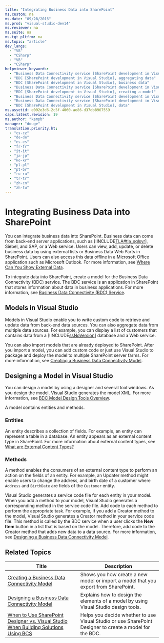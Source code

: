 ```yaml
---
title: "Integrating Business Data into SharePoint"
ms.custom: na
ms.date: "09/28/2016"
ms.prod: "visual-studio-dev14"
ms.reviewer: na
ms.suite: na
ms.tgt_pltfrm: na
ms.topic: "article"
dev_langs: 
  - "VB"
  - "CSharp"
  - "VB"
  - "CSharp"
helpviewer_keywords: 
  - "Business Data Connectivity service [SharePoint development in Visual Studio], business data"
  - "BDC [SharePoint development in Visual Studio], aggregating data"
  - "BDC [SharePoint development in Visual Studio], business data"
  - "Business Data Connectivity service [SharePoint development in Visual Studio], aggregating data"
  - "BDC [SharePoint development in Visual Studio], creating a model"
  - "Business Data Connectivity service [SharePoint development in Visual Studio], creating a model"
  - "Business Data Connectivity service [SharePoint development in Visual Studio], data"
  - "BDC [SharePoint development in Visual Studio], data"
ms.assetid: e092e3d6-2c5f-4060-ae86-d37db8967559
caps.latest.revision: 19
ms.author: "kempb"
manager: "douge"
translation.priority.ht: 
  - "cs-cz"
  - "de-de"
  - "es-es"
  - "fr-fr"
  - "it-it"
  - "ja-jp"
  - "ko-kr"
  - "pl-pl"
  - "pt-br"
  - "ru-ru"
  - "tr-tr"
  - "zh-cn"
  - "zh-tw"
---
```

# Integrating Business Data into SharePoint
  You can integrate business data into SharePoint. Business data can come from back-end server applications, such as [!INCLUDE[TLA#tla_sqlsvr](../VS_officedev/includes/tlasharptla_sqlsvr_md.md)], Siebel, and SAP, or a Web service. Users can view, add, update, or delete business data by using external lists or Business Data Web Parts in SharePoint.  Users can also access this data offline in a Microsoft Office application such as Microsoft Outlook. For more information, see [Where Can You Show External Data](http://go.microsoft.com/fwlink/?LinkId=169295).  
  
 To integrate data into SharePoint, create a model for the Business Data Connectivity (BDC) service. The BDC service is an application in SharePoint that stores information about data in business applications. For more information, see [Business Data Connectivity (BDC) Service](http://go.microsoft.com/fwlink/?LinkID=169276).  
  
## Models in Visual Studio  
 Models in Visual Studio enable you to write custom code to retrieve and update data from back-end data sources. You can also aggregate data from multiple data sources. For example, you can display a list of customers that contains data from a [!INCLUDE[ssNoVersion](../VS_officedev/includes/ssnoversion_md.md)] database and a Web service.  
  
 You can also import models that are already deployed to SharePoint. After you import a model, you can add custom code or just use Visual Studio to package and deploy the model to multiple SharePoint server farms. For more information, see [Creating a Business Data Connectivity Model](../VS_officedev/creating-a-business-data-connectivity-model.md).  
  
## Designing a Model in Visual Studio  
 You can design a model by using a designer and several tool windows. As you design the model, Visual Studio generates the model XML. For more information, see [BDC Model Design Tools Overview](../VS_officedev/bdc-model-design-tools-overview.md).  
  
 A model contains entities and methods.  
  
### Entities  
 An entity describes a collection of fields. For example, an entity can represent a table in a database. An entity appears as an external content type in SharePoint. For more information about external content types, see [What are External Content Types?](http://go.microsoft.com/fwlink/?LinkId=169293)  
  
### Methods  
 A method enables the consumers of an external content type to perform an action on the fields of an entity. For example, an Updater method might enable users to change the address, and birth date of a customer where `Address` and `BirthDate` are fields of the `Customer` entity.  
  
 Visual Studio generates a service code file for each entity in your model. When you add a method to your model, Visual Studio generates a corresponding method in the service code file. Add code to each method to perform the appropriate task. For example, if you add a Creator method to the model, Visual Studio generates a Creator method in your service code file. This method is called by the BDC service when a user clicks the **New Item** button in a list that is based on the model. Therefore, add code to the Creator method that adds new data to a data source. For more information, see [Designing a Business Data Connectivity Model](../VS_officedev/designing-a-business-data-connectivity-model.md).  
  
## Related Topics  
  
|Title|Description|  
|-----------|-----------------|  
|[Creating a Business Data Connectivity Model](../VS_officedev/creating-a-business-data-connectivity-model.md)|Shows you how create a new model or import a model that you export from SharePoint.|  
|[Designing a Business Data Connectivity Model](../VS_officedev/designing-a-business-data-connectivity-model.md)|Explains how to design the elements of a model by using Visual Studio design tools.|  
|[When to Use SharePoint Designer vs. Visual Studio When Building Solutions Using BCS](http://go.microsoft.com/fwlink/?LinkID=183448)|Helps you decide whether to use Visual Studio or use SharePoint Designer to create a model for the BDC.|  
  
  
